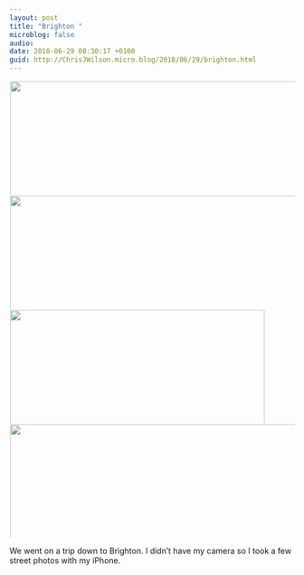 ```yaml
---
layout: post
title: "Brighton "
microblog: false
audio: 
date: 2018-06-29 08:30:17 +0100
guid: http://ChrisJWilson.micro.blog/2018/06/29/brighton.html
---
```



<a href="http://chrisjwilson.me/uploads/2018/bebf17d58e.jpg"><img src="http://chrisjwilson.me/uploads/2018/bebf17d58e.jpg" width="450" height="600" style="display: inline-block; max-height: 200px; width: auto; padding: 1px;" class="sunlit_image" /></a><a href="http://chrisjwilson.me/uploads/2018/79c6c9ef34.jpg"><img src="http://chrisjwilson.me/uploads/2018/79c6c9ef34.jpg" width="450" height="600" style="display: inline-block; max-height: 200px; width: auto; padding: 1px;" class="sunlit_image" /></a><a href="http://chrisjwilson.me/uploads/2018/bb7f8402b9.jpg"><img src="http://chrisjwilson.me/uploads/2018/bb7f8402b9.jpg" width="600" height="450" style="display: inline-block; max-height: 200px; width: auto; padding: 1px;" class="sunlit_image" /></a><a href="http://chrisjwilson.me/uploads/2018/f50d01cfb3.jpg"><img src="http://chrisjwilson.me/uploads/2018/f50d01cfb3.jpg" width="449" height="600" style="display: inline-block; max-height: 200px; width: auto; padding: 1px;" class="sunlit_image" /></a>

We went on a trip down to Brighton. I didn’t have my camera so I took a few street photos with my iPhone. 


